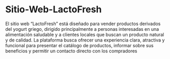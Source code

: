 # Sitio-Web-LactoFresh
El sitio web “LactoFresh” está diseñado para vender productos derivados del yogurt griego,
dirigido principalmente a personas interesadas en una alimentación saludable y a clientes locales
que buscan un producto natural y de calidad. La plataforma busca ofrecer una experiencia clara,
atractiva y funcional para presentar el catálogo de productos, informar sobre sus beneficios y
permitir un contacto directo con los compradores

